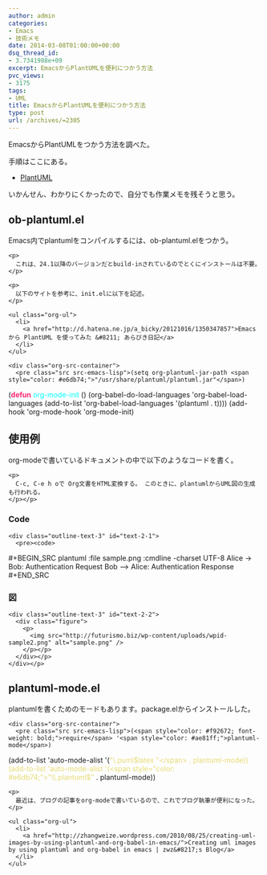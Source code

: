 ```yaml
---
author: admin
categories:
- Emacs
- 技術メモ
date: 2014-03-08T01:00:00+00:00
dsq_thread_id:
- 3.7341988e+09
excerpt: EmacsからPlantUMLを便利につかう方法
pvc_views:
- 3175
tags:
- UML
title: EmacsからPlantUMLを便利につかう方法
type: post
url: /archives/=2305
---
```


EmacsからPlantUMLをつかう方法を調べた。 

手順はここにある。 

<ul class="org-ul">
  <li>
    <a href="http://plantuml.sourceforge.net/emacs.html">PlantUML</a>
  </li>
</ul>

いかんせん、わかりにくかったので、自分でも作業メモを残そうと思う。 

<div id="outline-container-sec-1" class="outline-2">
  <h2 id="sec-1">
    ob-plantuml.el
  </h2>
  
  <div class="outline-text-2" id="text-1">
    <p>
      Emacs内でplantumlをコンパイルするには、ob-plantuml.elをつかう。
    </p>
    
    <p>
      これは、24.1以降のバージョンだとbuild-inされているのでとくにインストールは不要。
    </p>
    
    <p>
      以下のサイトを参考に、init.elに以下を記述。
    </p>
    
    <ul class="org-ul">
      <li>
        <a href="http://d.hatena.ne.jp/a_bicky/20121016/1350347857">Emacs から PlantUML を使ってみた &#8211; あらびき日記</a>
      </li>
    </ul>
    
    <div class="org-src-container">
      <pre class="src src-emacs-lisp">(setq org-plantuml-jar-path <span style="color: #e6db74;">"/usr/share/plantuml/plantuml.jar"</span>)
(<span style="color: #f92672; font-weight: bold;">defun</span> <span style="color: #00ffff;">org-mode-init</span> ()
  (org-babel-do-load-languages
   'org-babel-load-languages
   (add-to-list 'org-babel-load-languages '(plantuml . t))))
(add-hook 'org-mode-hook 'org-mode-init)
</pre></p>
    </div></p>
  </div></p>
</div>

<div id="outline-container-sec-2" class="outline-2">
  <h2 id="sec-2">
    使用例
  </h2>
  
  <div class="outline-text-2" id="text-2">
    <p>
      org-modeで書いているドキュメントの中で以下のようなコードを書く。
    </p>
    
    <p>
      C-c, C-e h oで Org文書をHTML変換する。 このときに、plantumlからUML図の生成も行われる。
    </p></p>
  </div>
  
  <div id="outline-container-sec-2-1" class="outline-3">
    <h3 id="sec-2-1">
      Code
    </h3>
    
    <div class="outline-text-3" id="text-2-1">
      <pre><code>
#+BEGIN_SRC plantuml :file sample.png :cmdline -charset UTF-8
  Alice -> Bob: Authentication Request
  Bob --> Alice: Authentication Response
#+END_SRC
</code></pre></p>
    </div></p>
  </div>
  
  <div id="outline-container-sec-2-2" class="outline-3">
    <h3 id="sec-2-2">
      図
    </h3>
    
    <div class="outline-text-3" id="text-2-2">
      <div class="figure">
        <p>
          <img src="http://futurismo.biz/wp-content/uploads/wpid-sample2.png" alt="sample.png" />
        </p></p>
      </div></p>
    </div></p>
  </div></p>
</div>

<div id="outline-container-sec-3" class="outline-2">
  <h2 id="sec-3">
    plantuml-mode.el
  </h2>
  
  <div class="outline-text-2" id="text-3">
    <p>
      plantumlを書くためのモードもあります。package.elからインストールした。
    </p>
    
    <div class="org-src-container">
      <pre class="src src-emacs-lisp">(<span style="color: #f92672; font-weight: bold;">require</span> '<span style="color: #ae81ff;">plantuml-mode</span>)
(add-to-list 'auto-mode-alist '(<span style="color: #e6db74;">"\\.puml$latex "</span> . plantuml-mode))
(add-to-list 'auto-mode-alist '(<span style="color: #e6db74;">"\\.plantuml$"</span> . plantuml-mode))
</pre></p>
    </div>
    
    <p>
      最近は、ブログの記事をorg-modeで書いているので、これでブログ執筆が便利になった。
    </p>
    
    <ul class="org-ul">
      <li>
        <a href="http://zhangweize.wordpress.com/2010/08/25/creating-uml-images-by-using-plantuml-and-org-babel-in-emacs/">Creating uml images by using plantuml and org-babel in emacs | zwz&#8217;s Blog</a>
      </li>
    </ul>
  </div></p>
</div>